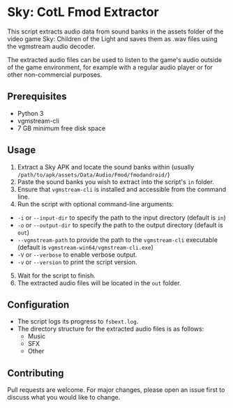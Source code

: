 # Sky: CotL Fmod Extractor

This script extracts audio data from sound banks in the assets folder of the video game Sky: Children of the Light and 
saves them as .wav files using the vgmstream audio decoder.

The extracted audio files can be used to listen to the game's audio outside of the game environment, 
for example with a regular audio player or for other non-commercial purposes.

## Prerequisites
- Python 3
- vgmstream-cli
- 7 GB minimum free disk space

## Usage
1. Extract a Sky APK and locate the sound banks within (usually `/path/to/apk/assets/Data/Audio/Fmod/fmodandroid/`)
2. Paste the sound banks you wish to extract into the script's `in` folder. 
3. Ensure that `vgmstream-cli` is installed and accessible from the command line.
4. Run the script with optional command-line arguments:

  - `-i` or `--input-dir` to specify the path to the input directory (default is `in`)
  - `-o` or `--output-dir` to specify the path to the output directory (default is `out`)
  - `--vgmstream-path` to provide the path to the `vgmstream-cli` executable (default is `vgmstream-win64/vgmstream-cli.exe`)
  - `-V` or `--verbose` to enable verbose output.
  - `-v` or `--version` to print the script version.

5. Wait for the script to finish.
6. The extracted audio files will be located in the `out` folder.

## Configuration
- The script logs its progress to `fsbext.log`.
- The directory structure for the extracted audio files is as follows:
  - Music
  - SFX
  - Other

## Contributing
Pull requests are welcome. For major changes, please open an issue first to discuss what you would like to change.